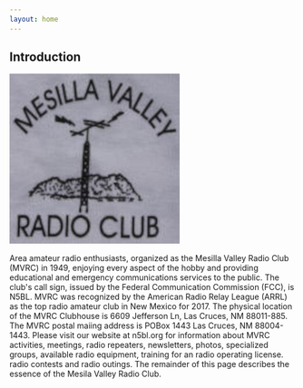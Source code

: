 ```yaml
---
layout: home
---
```


## Introduction

![Mesilla Valley Radio Club Logo](/assets/logo.jpg "MVRC")

Area amateur radio enthusiasts, organized as the Mesilla Valley Radio Club
(MVRC) in 1949, enjoying every aspect of the hobby and providing educational
and emergency communications services to the public. The club's call sign,
issued by the Federal Communication Commission (FCC), is N5BL. MVRC was
recognized by the American Radio Relay League (ARRL) as the top radio amateur
club in New Mexico for 2017. The physical location of the MVRC Clubhouse is
6609 Jefferson Ln, Las Cruces, NM 88011-885. The MVRC postal maiing address is
POBox 1443 Las Cruces, NM 88004-1443. Please visit our website at n5bl.org for
information about MVRC activities, meetings, radio repeaters, newsletters,
photos, specialized groups, available radio equipment, training for an radio
operating license. radio contests and radio outings. The remainder of this page
describes the essence of the Mesila Valley Radio Club.
